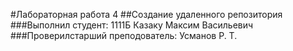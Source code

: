 #Лабораторная работа 4
##Создание удаленного репозитория
###Выполнил студент:
1111Б
Казаку Максим Васильевич
###Проверилстарший преподователь:
Усманов Р. Т.
